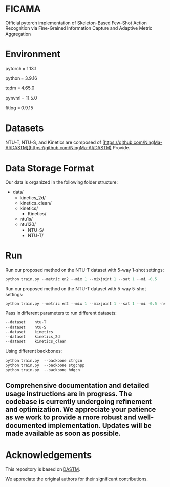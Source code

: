 # FICAMA
Official pytorch implementation of Skeleton-Based Few-Shot Action Recognition via Fine-Grained Information Capture and Adaptive Metric Aggregation
# Environment
pytorch = 1.13.1

python = 3.9.16

tqdm = 4.65.0

pynvml = 11.5.0

fitlog = 0.9.15
# Datasets
NTU-T, NTU-S, and Kinetics are composed of [https://github.com/NingMa-AI/DASTM](https://github.com/NingMa-AI/DASTM) Provide.

# Data Storage Format

Our data is organized in the following folder structure:

- data/
  - kinetics_2d/
  - kinetics_clean/
  - kinetics/
    - Kinetics/
  - ntu1s/
  - ntu120/
    - NTU-S/
    - NTU-T/

# Run
Run our proposed method on the NTU-T dataset with 5-way 1-shot settings:
```python
python train.py --metric en2 --mix 1 --mixjoint 1 --sat 1 --mi -0.5
```
Run our proposed method on the NTU-T dataset with 5-way 5-shot settings:
```python
python train.py --metric en2 --mix 1 --mixjoint 1 --sat 1 --mi -0.5 -nsTr 5 -nsVa 5
```
Pass in different parameters to run different datasets:
```python
--dataset    ntu-T
--dataset    ntu-S
--dataset    kinetics
--dataset    kinetics_2d
--dataset    kinetics_clean
```
Using different backbones:
```python
python train.py  --backbone ctrgcn
python train.py  --backbone stgcnpp
python train.py  --backbone hdgcn
```
## Comprehensive documentation and detailed usage instructions are in progress. The codebase is currently undergoing refinement and optimization. We appreciate your patience as we work to provide a more robust and well-documented implementation. Updates will be made available as soon as possible.

# Acknowledgements
This repository is based on [DASTM](https://github.com/NingMa-AI/DASTM).

We appreciate the original authors for their significant contributions.
